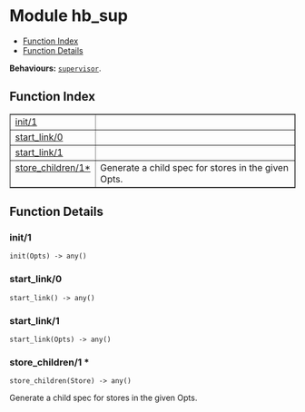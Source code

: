 

# Module hb_sup #
* [Function Index](#index)
* [Function Details](#functions)

__Behaviours:__ [`supervisor`](supervisor.md).

<a name="index"></a>

## Function Index ##


<table width="100%" border="1" cellspacing="0" cellpadding="2" summary="function index"><tr><td valign="top"><a href="#init-1">init/1</a></td><td></td></tr><tr><td valign="top"><a href="#start_link-0">start_link/0</a></td><td></td></tr><tr><td valign="top"><a href="#start_link-1">start_link/1</a></td><td></td></tr><tr><td valign="top"><a href="#store_children-1">store_children/1*</a></td><td>Generate a child spec for stores in the given Opts.</td></tr></table>


<a name="functions"></a>

## Function Details ##

<a name="init-1"></a>

### init/1 ###

`init(Opts) -> any()`

<a name="start_link-0"></a>

### start_link/0 ###

`start_link() -> any()`

<a name="start_link-1"></a>

### start_link/1 ###

`start_link(Opts) -> any()`

<a name="store_children-1"></a>

### store_children/1 * ###

`store_children(Store) -> any()`

Generate a child spec for stores in the given Opts.


